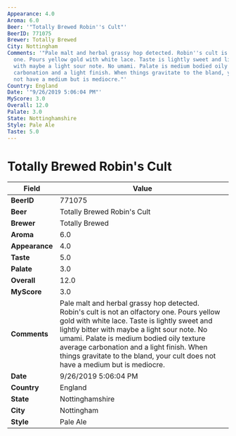 ```yaml
---
Appearance: 4.0
Aroma: 6.0
Beer: '"Totally Brewed Robin''s Cult"'
BeerID: 771075
Brewer: Totally Brewed
City: Nottingham
Comments: '"Pale malt and herbal grassy hop detected. Robin''s cult is not an olfactory
  one. Pours yellow gold with white lace. Taste is lightly sweet and lightly bitter
  with maybe a light sour note. No umami. Palate is medium bodied oily texture average
  carbonation and a light finish. When things gravitate to the bland, your cult does
  not have a medium but is mediocre."'
Country: England
Date: '"9/26/2019 5:06:04 PM"'
MyScore: 3.0
Overall: 12.0
Palate: 3.0
State: Nottinghamshire
Style: Pale Ale
Taste: 5.0
---
```


# Totally Brewed Robin's Cult

| Field         | Value |
|---------------|-------|
| **BeerID** | 771075 |
| **Beer** | Totally Brewed Robin's Cult |
| **Brewer** | Totally Brewed |
| **Aroma** | 6.0 |
| **Appearance** | 4.0 |
| **Taste** | 5.0 |
| **Palate** | 3.0 |
| **Overall** | 12.0 |
| **MyScore** | 3.0 |
| **Comments** | Pale malt and herbal grassy hop detected. Robin's cult is not an olfactory one. Pours yellow gold with white lace. Taste is lightly sweet and lightly bitter with maybe a light sour note. No umami. Palate is medium bodied oily texture average carbonation and a light finish. When things gravitate to the bland, your cult does not have a medium but is mediocre. |
| **Date** | 9/26/2019 5:06:04 PM |
| **Country** | England |
| **State** | Nottinghamshire |
| **City** | Nottingham |
| **Style** | Pale Ale |
